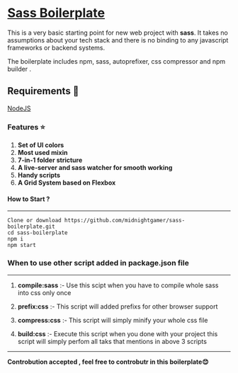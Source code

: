 # [Sass Boilerplate](https://midnightgamer.github.io/sass-boilerplate/) 


This is a very basic starting point for new web project with  **sass**. It takes no assumptions about your tech stack 
and there is no binding to any javascript frameworks or backend systems.

The boilerplate includes npm, sass, autoprefixer, css compressor and npm builder . 

## Requirements :rocket:
[NodeJS](https://nodejs.org)


### Features :star:

1. **Set of UI colors**
2. **Most used mixin**
3. **7-in-1 folder stricture**
4. **A live-server and sass watcher for smooth working**
5. **Handy scripts**
6. **A Grid System based on Flexbox**
#### How to Start ? 
------------------
```
Clone or download https://github.com/midnightgamer/sass-boilerplate.git
cd sass-boilerplate
npm i 
npm start
```

### When to use other script added in package.json file
------------------
1. **compile:sass** :- Use this scipt when you have to compile whole sass into css only once

2. **prefix:css** :- This script will added prefixs for other browser support

3. **compress:css** :- This script will simply minify your whole css file

4. **build:css** :- Execute this script when you done with your project this script will simply perfom all taks that mentions in above 3 scripts

---
**Controbution accepted , feel free to controbutr in this boilerplate:blush:**

